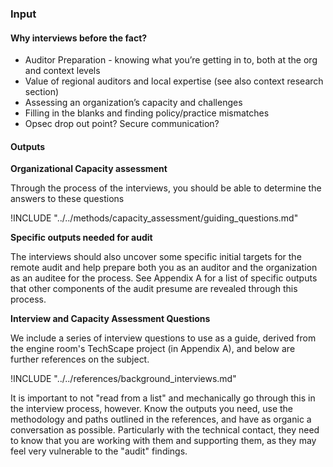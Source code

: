 ### Input


#### Why interviews before the fact? ####
 
 * Auditor Preparation - knowing what you’re getting in to, both at the org and context levels
 * Value of regional auditors and local expertise (see also context research section)
 * Assessing an organization’s capacity and challenges
 * Filling in the blanks and finding policy/practice mismatches
 * Opsec drop out point? Secure communication?

#### Outputs #### 

**Organizational Capacity assessment**

Through the process of the interviews, you should be able to determine the answers to these questions

!INCLUDE "../../methods/capacity_assessment/guiding_questions.md"

**Specific outputs needed for audit**

The interviews should also uncover some specific initial targets for the remote audit and help prepare both you as an auditor and the organization as an auditee for the process.  See Appendix A for a list of specific outputs that other components of the audit presume are revealed through this process.

**Interview and Capacity Assessment Questions**

We include a series of interview questions to use as a guide, derived from the engine room's TechScape project (in Appendix A), and below are further references on the subject.

!INCLUDE "../../references/background_interviews.md"


It is important to not "read from a list" and mechanically go through this in the interview process, however.  Know the outputs you need, use the methodology and paths outlined in the references, and have as organic a conversation as possible.  Particularly with the technical contact, they need to know that you are working with them and supporting them, as they may feel very vulnerable to the "audit" findings.